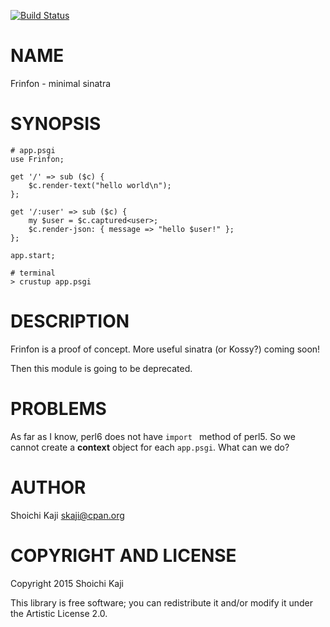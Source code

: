 [![Build Status](https://travis-ci.org/shoichikaji/Frinfon.svg?branch=master)](https://travis-ci.org/shoichikaji/Frinfon)

NAME
====

Frinfon - minimal sinatra

SYNOPSIS
========

    # app.psgi
    use Frinfon;

    get '/' => sub ($c) {
        $c.render-text("hello world\n");
    };

    get '/:user' => sub ($c) {
        my $user = $c.captured<user>;
        $c.render-json: { message => "hello $user!" };
    };

    app.start;

    # terminal
    > crustup app.psgi

DESCRIPTION
===========

Frinfon is a proof of concept. More useful sinatra (or Kossy?) coming soon!

Then this module is going to be deprecated.

PROBLEMS
========

As far as I know, perl6 does not have `import ` method of perl5. So we cannot create a **context** object for each `app.psgi`. What can we do?

AUTHOR
======

Shoichi Kaji <skaji@cpan.org>

COPYRIGHT AND LICENSE
=====================

Copyright 2015 Shoichi Kaji

This library is free software; you can redistribute it and/or modify it under the Artistic License 2.0.
